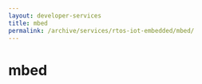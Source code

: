 ```yaml
---
layout: developer-services
title: mbed
permalink: /archive/services/rtos-iot-embedded/mbed/
---
```

# mbed